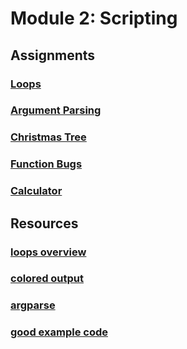 # Module 2: Scripting

## Assignments
### [Loops](assignments/loops.md)
### [Argument Parsing](assignments/argparse.md)
### [Christmas Tree](assignments/christmas_tree.md)
### [Function Bugs](assignments/function_bugs.md)
### [Calculator](assignments/calculator.md)

## Resources
### [loops overview](resources/loops_overview.md)
### [colored output](resources/colored_output.md)
### [argparse](resources/argparse_example.py)
### [good example code](resources/good_example_code.py)
